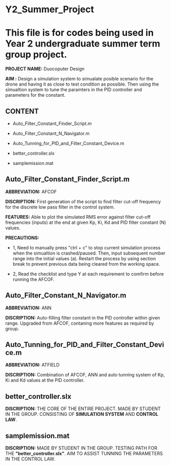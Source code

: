 # Y2_Summer_Project

This file is for codes being used in Year 2 undergraduate summer term group project. 
=============================================================================================================================================

**PROJECT NAME:** Duocoputer Design 

**AIM         :** Design a simulation system to simualate posible scenario for the drone and having it as close to test condition as possible. Then using the simualtion system to tune the paramters in the PID controller and parameters for the constant. 


## CONTENT 

 - Auto_Filter_Constant_Finder_Script.m

 - Auto_Filter_Constant_N_Navigator.m

 - Auto_Tunning_for_PID_and_Filter_Constant_Device.m

 - better_controller.slx

 - samplemission.mat

## Auto_Filter_Constant_Finder_Script.m

**ABBREVIATION:** AFCOF

**DISCRIPTION:** First generation of the script to find filter cut-off frequency for the discrete low pass filter in the control system. 

**FEATURES:** Able to plot the simulated RMS error against filter cut-off frequencies (inputs) at the end at given Kp, Ki, Kd and PID filter constant (N) values.

**PRECAUTIONS:** 
 - 1, Need to manually press "ctrl + c" to stop current simulation process when the simualtion is crashed/paused. Then, input subsequent number range into the initial values (a). Restart the process by using section break to prevent previous data being cleared from the working space. 

 - 2, Read the checklist and type Y at each requirement to comfirm before running the AFCOF.

## Auto_Filter_Constant_N_Navigator.m

**ABBREVIATION:** ANN

**DISCRIPTION:** Auto-filling filter constant in the PID controller within given range. Upgraded from AFCOF, contaning more features as required by group.

## Auto_Tunning_for_PID_and_Filter_Constant_Device.m

**ABBREVIATION:** ATFIELD

**DISCRIPTION:** Combination of AFCOF, ANN and auto tunning system of Kp, Ki and Kd values at the PID controller. 

## better_controller.slx

**DISCRIPTION:** THE CORE OF THE ENTIRE PROJECT. MADE BY STUDENT IN THE GROUP. CONSISTING OF **SIMULATION SYSTEM** AND **CONTROL LAW**. 

## samplemission.mat

**DISCRIPTION:** MADE BY STUDENT IN THE GROUP. TESTING PATH FOR THE **"better_controller.slx"**. AIM TO ASSIST TUNNING THE PARAMETERS IN THE CONTROL LAW.
